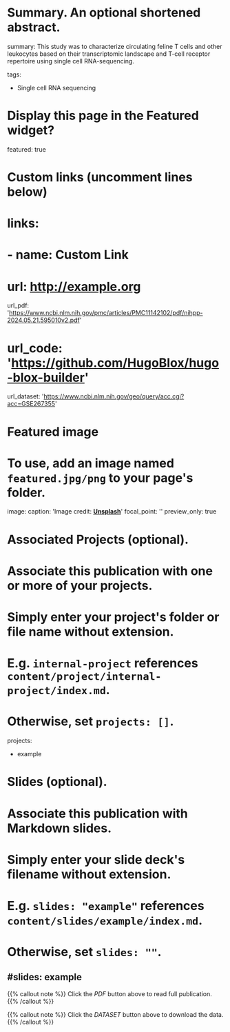 

# Summary. An optional shortened abstract.
summary: This study was to characterize circulating feline T cells and other leukocytes based on their transcriptomic landscape and T-cell receptor repertoire using single cell RNA-sequencing.

tags:
  - Single cell RNA sequencing

# Display this page in the Featured widget?
featured: true

# Custom links (uncomment lines below)
# links:
# - name: Custom Link
#   url: http://example.org

url_pdf: 'https://www.ncbi.nlm.nih.gov/pmc/articles/PMC11142102/pdf/nihpp-2024.05.21.595010v2.pdf'
# url_code: 'https://github.com/HugoBlox/hugo-blox-builder'
url_dataset: 'https://www.ncbi.nlm.nih.gov/geo/query/acc.cgi?acc=GSE267355'


# Featured image
# To use, add an image named `featured.jpg/png` to your page's folder.
image:
  caption: 'Image credit: [**Unsplash**](https://unsplash.com/photos/pLCdAaMFLTE)'
  focal_point: ''
  preview_only: true

# Associated Projects (optional).
#   Associate this publication with one or more of your projects.
#   Simply enter your project's folder or file name without extension.
#   E.g. `internal-project` references `content/project/internal-project/index.md`.
#   Otherwise, set `projects: []`.
projects:
  - example

# Slides (optional).
#   Associate this publication with Markdown slides.
#   Simply enter your slide deck's filename without extension.
#   E.g. `slides: "example"` references `content/slides/example/index.md`.
#   Otherwise, set `slides: ""`.
#slides: example
---

{{% callout note %}}
Click the _PDF_ button above to read full publication.
{{% /callout %}}

{{% callout note %}}
Click the _DATASET_ button above to download the data.
{{% /callout %}}


